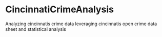 # CincinnatiCrimeAnalysis
Analyzing cincinnatis crime data leveraging cincinnatis open crime data sheet and statistical analysis
